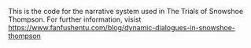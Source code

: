 This is the code for the narrative system used in The Trials of Snowshoe Thompson.
For further information, visist https://www.fanfushentu.com/blog/dynamic-dialogues-in-snowshoe-thompson

